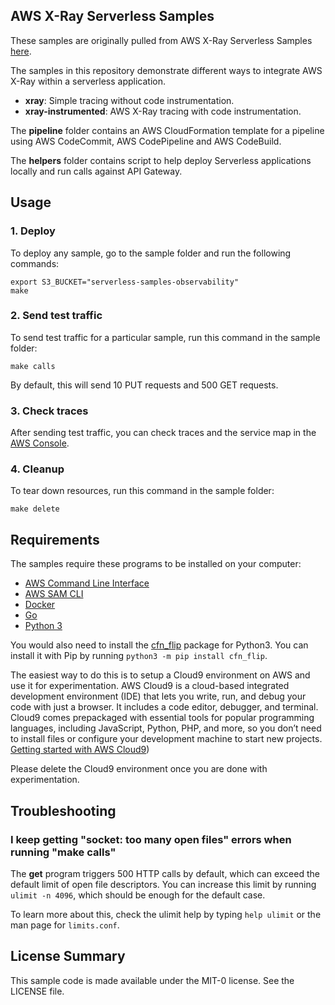 ## AWS X-Ray Serverless Samples

These samples are originally pulled from AWS X-Ray Serverless Samples [here](https://github.com/aws-samples/aws-xray-serverless-samples).

The samples in this repository demonstrate different ways to integrate AWS X-Ray within a serverless application.

* **xray**: Simple tracing without code instrumentation.
* **xray-instrumented**: AWS X-Ray tracing with code instrumentation.

The **pipeline** folder contains an AWS CloudFormation template for a pipeline using AWS CodeCommit, AWS CodePipeline and AWS CodeBuild.

The **helpers** folder contains script to help deploy Serverless applications locally and run calls against API Gateway.

## Usage

### 1. Deploy

To deploy any sample, go to the sample folder and run the following commands:

```
export S3_BUCKET="serverless-samples-observability"
make
```

### 2. Send test traffic

To send test traffic for a particular sample, run this command in the sample folder:

```
make calls
```

By default, this will send 10 PUT requests and 500 GET requests.

### 3. Check traces

After sending test traffic, you can check traces and the service map in the [AWS Console](https://console.aws.amazon.com/xray/home).

### 4. Cleanup

To tear down resources, run this command in the sample folder:

```
make delete
```


## Requirements

The samples require these programs to be installed on your computer:

* [AWS Command Line Interface](https://aws.amazon.com/cli/)
* [AWS SAM CLI](https://docs.aws.amazon.com/serverless-application-model/latest/developerguide/serverless-sam-cli-install.html)
* [Docker](https://docs.docker.com/install/)
* [Go](https://golang.org/dl/)
* [Python 3](https://www.python.org/downloads/)

You would also need to install the [cfn_flip](https://github.com/awslabs/aws-cfn-template-flip) package for Python3. You can install it with Pip by running `python3 -m pip install cfn_flip`.

The easiest way to do this is to setup a Cloud9 environment on AWS and use it for experimentation. 
AWS Cloud9 is a cloud-based integrated development environment (IDE) that lets you write, run, and debug your code with just a browser. It includes a code editor, debugger, and terminal. Cloud9 comes prepackaged with essential tools for popular programming languages, including JavaScript, Python, PHP, and more, so you don’t need to install files or configure your development machine to start new projects.
[Getting started with AWS Cloud9](https://aws.amazon.com/cloud9/getting-started/))

Please delete the Cloud9 environment once you are done with experimentation.


## Troubleshooting

### I keep getting "socket: too many open files" errors when running "make calls"

The **get** program triggers 500 HTTP calls by default, which can exceed the default limit of open file descriptors. You can increase this limit by running `ulimit -n 4096`, which should be enough for the default case.

To learn more about this, check the ulimit help by typing `help ulimit` or the man page for `limits.conf`.

## License Summary

This sample code is made available under the MIT-0 license. See the LICENSE file.
